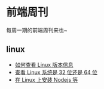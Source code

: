 # 前端周刊
每周一期的前端周刊来也~

## linux

* [如何查看 Linux 版本信息](https://blog.csdn.net/lu_embedded/article/details/44350445)
* [查看 Linux 系统是 32 位还是 64 位](https://blog.csdn.net/u013991521/article/details/78289901)
* [在 Linux 上安装 Nodejs 等](https://segmentfault.com/a/1190000012297511)
